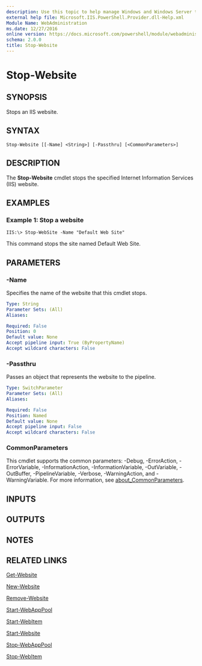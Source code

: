 ```yaml
---
description: Use this topic to help manage Windows and Windows Server technologies with Windows PowerShell.
external help file: Microsoft.IIS.PowerShell.Provider.dll-Help.xml
Module Name: WebAdministration
ms.date: 12/27/2016
online version: https://docs.microsoft.com/powershell/module/webadministration/stop-website?view=windowsserver2019-ps&wt.mc_id=ps-gethelp
schema: 2.0.0
title: Stop-Website
---
```


# Stop-Website

## SYNOPSIS
Stops an IIS website.

## SYNTAX

```
Stop-Website [[-Name] <String>] [-Passthru] [<CommonParameters>]
```

## DESCRIPTION
The **Stop-Website** cmdlet stops the specified Internet Information Services (IIS) website.

## EXAMPLES

### Example 1: Stop a website
```
IIS:\> Stop-WebSite -Name "Default Web Site"
```

This command stops the site named Default Web Site.

## PARAMETERS

### -Name
Specifies the name of the website that this cmdlet stops.

```yaml
Type: String
Parameter Sets: (All)
Aliases: 

Required: False
Position: 0
Default value: None
Accept pipeline input: True (ByPropertyName)
Accept wildcard characters: False
```

### -Passthru
Passes an object that represents the website to the pipeline.

```yaml
Type: SwitchParameter
Parameter Sets: (All)
Aliases: 

Required: False
Position: Named
Default value: None
Accept pipeline input: False
Accept wildcard characters: False
```

### CommonParameters
This cmdlet supports the common parameters: -Debug, -ErrorAction, -ErrorVariable, -InformationAction, -InformationVariable, -OutVariable, -OutBuffer, -PipelineVariable, -Verbose, -WarningAction, and -WarningVariable. For more information, see [about_CommonParameters](https://go.microsoft.com/fwlink/?LinkID=113216).

## INPUTS

## OUTPUTS

## NOTES

## RELATED LINKS

[Get-Website](./Get-Website.md)

[New-Website](./New-Website.md)

[Remove-Website](./Remove-Website.md)

[Start-WebAppPool](./Start-WebAppPool.md)

[Start-WebItem](./Start-WebItem.md)

[Start-Website](./Start-Website.md)

[Stop-WebAppPool](./Stop-WebAppPool.md)

[Stop-WebItem](./Stop-WebItem.md)

